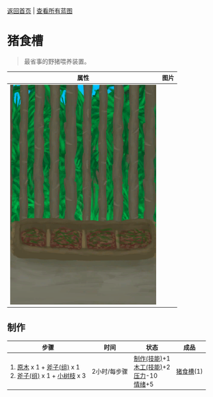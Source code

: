 [返回首页](index.md)   |  [查看所有蓝图](blueprint.md)
# 猪食槽  
> 最省事的野猪喂养装置。  
  
  属性  |   图片   
 ----  |  ----:   
   |  ![](Sprite/BoarFeeder.png)   
  
## 制作  
步骤  |  时间  |  状态  |  成品  
----  |  ----  |  ----  |  ----  
1. [原木](Log.md) x 1 + [斧子(组)](GpTag_Axe.md) x 1<br>2. [斧子(组)](GpTag_Axe.md) x 1 + [小树枝](Sticks.md) x 3  |  2小时/每步骤  |  [制作(技能)](Skill_Crafting.md)+1<br>[木工(技能)](Skill_Woodworking.md)+2<br>[压力](Stress.md)-10<br>[情绪](Morale.md)+5  |  [猪食槽](BoarFeederEmpty.md)(1)  
